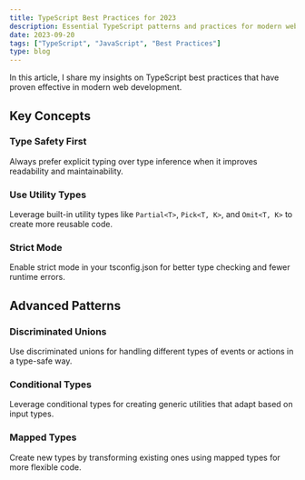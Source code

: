 ```yaml
---
title: TypeScript Best Practices for 2023
description: Essential TypeScript patterns and practices for modern web development.
date: 2023-09-20
tags: ["TypeScript", "JavaScript", "Best Practices"]
type: blog
---
```


In this article, I share my insights on TypeScript best practices that have proven effective in modern web development.

## Key Concepts

### Type Safety First

Always prefer explicit typing over type inference when it improves readability and maintainability.

### Use Utility Types

Leverage built-in utility types like `Partial<T>`, `Pick<T, K>`, and `Omit<T, K>` to create more reusable code.

### Strict Mode

Enable strict mode in your tsconfig.json for better type checking and fewer runtime errors.

## Advanced Patterns

### Discriminated Unions

Use discriminated unions for handling different types of events or actions in a type-safe way.

### Conditional Types

Leverage conditional types for creating generic utilities that adapt based on input types.

### Mapped Types

Create new types by transforming existing ones using mapped types for more flexible code.